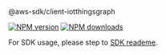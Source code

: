@aws-sdk/client-iotthingsgraph

[![NPM version](https://img.shields.io/npm/v/@aws-sdk/client-iotthingsgraph/beta.svg)](https://www.npmjs.com/package/@aws-sdk/client-iotthingsgraph)
[![NPM downloads](https://img.shields.io/npm/dm/@aws-sdk/client-iotthingsgraph.svg)](https://www.npmjs.com/package/@aws-sdk/client-iotthingsgraph)

For SDK usage, please step to [SDK reademe](https://github.com/aws/aws-sdk-js-v3).
